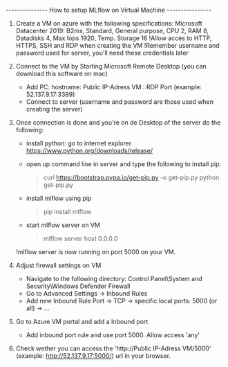 --------------- How to setup MLflow on Virtual Machine ----------------

1. Create a VM on azure with the following specifications:
	Microsoft Datacenter 2019: B2ms, Standard, General purpose, CPU 2, RAM 8, Datadisks 4, Max Iops 1920, Temp. Storage 16
	!Allow acces to HTTP, HTTPS, SSH and RDP when creating the VM
	!Remember username and password used for server, you'll need these credentials later

2. Connect to the VM by Starting Microsoft Remote Desktop (you can download this software on mac)
	- Add PC: hostname: Public IP-Adress VM : RDP Port (example: 52.137.9.17:3389)
	- Connect to server (username and password are those used when creating the server)

3. Once connection is done and you're on de Desktop of the server do the following:
	- install python: go to internet explorer https://www.python.org/downloads/release/
	- open up command line in server and type the following to install pip: 
		> curl https://bootstrap.pypa.io/get-pip.py -o get-pip.py
		> python get-pip.py

	- install mlflow using pip
		> pip install mlflow

	- start mlflow server on VM
		> mlflow server host 0.0.0.0

	!mlflow server is now running on port 5000 on your VM.

4. Adjust firewall settings on VM
	- Navigate to the following directory: Control Panel\System and Security\Windows Defender Firewall
	- Go to Advanced Settings -> Inbound Rules
	- Add new Inbound Rule
		Port -> TCP -> specific local ports: 5000 (or all) -> ... 

5. Go to Azure VM portal and add a Inbound port
	- Add inbound port rule and use port 5000. Allow access 'any'

5. Check wether you can access the 'http://Public IP-Adress VM/5000' (example: http://52.137.9.17:5000/) url in your browser. 





